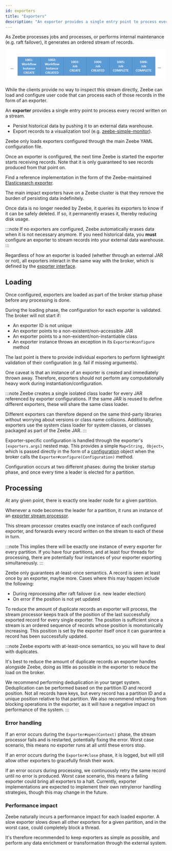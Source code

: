 ```yaml
---
id: exporters
title: "Exporters"
description: "An exporter provides a single entry point to process every record written on a stream."
---
```


As Zeebe processes jobs and processes, or performs internal maintenance (e.g. raft failover), it generates an ordered stream of records.

![record-stream](assets/exporters-stream.png)

While the clients provide no way to inspect this stream directly, Zeebe can load and configure user code that can process each of those records in the form of an exporter.

An **exporter** provides a single entry point to process every record written on a stream.

- Persist historical data by pushing it to an external data warehouse.
- Export records to a visualization tool (e.g. [zeebe-simple-monitor](https://github.com/camunda-community-hub/zeebe-simple-monitor/)).

Zeebe only loads exporters configured through the main Zeebe YAML
configuration file.

Once an exporter is configured, the next time Zeebe is started the exporter starts receiving records. Note that it is only guaranteed to see records produced from that point on.

Find a reference implementation in the form of the Zeebe-maintained
[Elasticsearch exporter](https://github.com/camunda/zeebe/tree/1.3.14/exporters/elasticsearch-exporter).

The main impact exporters have on a Zeebe cluster is that they remove the burden of persisting data indefinitely.

Once data is no longer needed by Zeebe, it queries its exporters to
know if it can be safely deleted. If so, it permanently erases it, thereby reducing disk usage.

:::note
If no exporters are configured, Zeebe automatically erases data when it is not necessary anymore. If you need historical data, you **must** configure an exporter to stream records into your external data warehouse.
:::

Regardless of how an exporter is loaded (whether through an external JAR or not),
all exporters interact in the same way with the broker, which is defined by the
[exporter interface](https://github.com/camunda/zeebe/tree/1.3.14/exporter-api/src/main/java/io/camunda/zeebe/exporter/api/Exporter.java).

## Loading

Once configured, exporters are loaded as part of the broker startup phase before
any processing is done.

During the loading phase, the configuration for each exporter is validated. The broker will not start if:

- An exporter ID is not unique
- An exporter points to a non-existent/non-accessible JAR
- An exporter points to a non-existent/non-instantiable class
- An exporter instance throws an exception in its `Exporter#configure` method 

The last point is there to provide individual exporters to perform lightweight
validation of their configuration (e.g. fail if missing arguments).

One caveat is that an instance of an exporter is created and immediately thrown away. Therefore, exporters should not perform any computationally heavy work during instantiation/configuration.

:::note
Zeebe creates a single isolated class loader for every JAR referenced by exporter configurations. If the same JAR is reused to define different exporters, these will share the same class loader.

Different exporters can therefore depend on the same third-party libraries without worrying about versions or class name collisions. Additionally, exporters use the system class loader for system classes, or classes packaged as part of the Zeebe JAR.
:::

Exporter-specific configuration is handled through the exporter's `[exporters.args]`
nested map. This provides a simple `Map<String, Object>`, which is passed directly
in the form of a [configuration](https://github.com/camunda/zeebe/tree/1.3.14/exporter-api/src/main/java/io/camunda/zeebe/exporter/api/context/Configuration.java) object when the broker calls the `Exporter#configure(Configuration)` method.

Configuration occurs at two different phases: during the broker startup phase, and
once every time a leader is elected for a partition.

## Processing

At any given point, there is exactly one leader node for a given partition.

Whenever a node becomes the leader for a partition, it runs an instance of an
[exporter stream processor](https://github.com/camunda/zeebe/tree/1.3.14/broker/src/main/java/io/camunda/zeebe/broker/exporter/stream/ExporterDirector.java).

This stream processor creates exactly one instance of each configured exporter,
and forwards every record written on the stream to each of these in turn.

:::note
This implies there will be exactly one instance of every exporter for every partition. If you have four partitions, and at least four threads for processing, there are potentially four instances of your exporter exporting simultaneously.
:::

Zeebe only guarantees at-least-once semantics. A record is seen at least once by an exporter, maybe more. Cases where this may happen include the following:

- During reprocessing after raft failover (i.e. new leader election)
- On error if the position is not yet updated

To reduce the amount of duplicate records an exporter will process, the stream
processor keeps track of the position of the last successfully exported record
for every single exporter. The position is sufficient since a stream is an ordered
sequence of records whose position is monotonically increasing. This position is
set by the exporter itself once it can guarantee a record has been successfully
updated.

:::note
Zeebe exports with at-least-once semantics, so you will have to deal with duplicates.

It's best to reduce the amount of duplicate records an exporter handles alongside Zeebe, doing as little as possible in the exporter to reduce the load on the broker.

We recommend performing deduplication in your target system. Deduplication can be performed based on the partition ID and record position. Not all records have keys, but every record has a partition ID and a unique position relative to that partition. We also recommend refraining from blocking operations in the exporter, as it will have a negative impact on performance of the system.
:::

### Error handling

If an error occurs during the `Exporter#open(Context)` phase, the stream
processor fails and is restarted, potentially fixing the error. Worst case
scenario, this means no exporter runs at all until these errors stop.

If an error occurs during the `Exporter#close` phase, it is logged, but will
still allow other exporters to gracefully finish their work.

If an error occurs during processing, we continuously retry the same record until
no error is produced. Worst case scenario, this means a failing exporter could bring
all exporters to a halt. Currently, exporter implementations are expected to
implement their own retry/error handling strategies, though this may change in the
future.

### Performance impact

Zeebe naturally incurs a performance impact for each loaded exporter. A slow
exporter slows down all other exporters for a given partition, and in the
worst case, could completely block a thread.

It's therefore recommended to keep exporters as simple as possible, and perform
any data enrichment or transformation through the external system.

